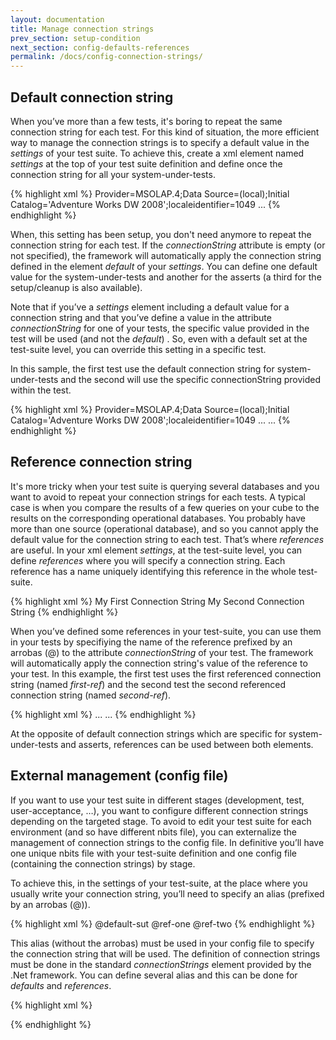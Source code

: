 ```yaml
---
layout: documentation
title: Manage connection strings
prev_section: setup-condition
next_section: config-defaults-references
permalink: /docs/config-connection-strings/
---
```

## Default connection string
When you’ve more than a few tests, it's boring to repeat the same connection string for each test. For this kind of situation, the more efficient way to manage the connection strings is to specify a default value in the *settings* of your test suite. To achieve this, create a xml element named *settings* at the top of your test suite definition and define once the connection string for all your system-under-tests.

{% highlight xml %}
<testSuite name="The Query TestSuite" xmlns="http://NBi/TestSuite">
	<settings>
		<default apply-to="system-under-test">
			<connectionString>Provider=MSOLAP.4;Data Source=(local);Initial Catalog='Adventure Works DW 2008';localeidentifier=1049</connectionString>
		</default>
	</settings>
	<test name="...">
		...
	</test>
</testSuite>
{% endhighlight %}

When, this setting has been setup, you don't need anymore to repeat the connection string for each test. If the *connectionString* attribute is empty (or not specified), the framework will automatically apply the connection string defined in the element *default* of your *settings*. You can define one default value for the system-under-tests and another for the asserts (a third for the setup/cleanup is also available).

Note that if you’ve a *settings* element including a default value for a connection string and that you’ve define a value in the attribute *connectionString* for one of your tests, the specific value provided in the test will be used (and not the *default*) . So, even with a default set at the test-suite level, you can override this setting in a specific test.

In this sample, the first test use the default connection string for system-under-tests and the second will use the specific connectionString provided within the test.

{% highlight xml %}
<testSuite name="The Query TestSuite" xmlns="http://NBi/TestSuite">
	<settings>
		<default apply-to="system-under-test">
			<connectionString>Provider=MSOLAP.4;Data Source=(local);Initial Catalog='Adventure Works DW 2008';localeidentifier=1049</connectionString>
		</default>
	</settings>
	<test name="'Reseller Order Count' by year before 2006 (csv) on 2008" uid="0001">
		<system-under-test>
			<execution>
				<query>
					...
				</query>
			</execution>
		</system-under-test>
		<assert>
			<equalTo>
				<resultSet file="ResellerOrderCountByYearBefore2006.csv"/>
			</equalTo>
		</assert>
	</test>
	<test name="'Reseller Order Count' by year before 2006 (csv) on 2012" uid="0001">
		<system-under-test>
			<execution>
				<query connectionString="Provider=MSOLAP.4;Data Source=(local);Initial Catalog='Adventure Works DW 2012';">
					...
				</query>
			</execution>
		</system-under-test>
		<assert>
			<equalTo>
				<resultSet file="ResellerOrderCountByYearBefore2006.csv"/>
			</equalTo>
		</assert>
	</test>
</testSuite>
{% endhighlight %}

## Reference connection string

It's more tricky when your test suite is querying several databases and you want to avoid to repeat your connection strings for each tests. A typical case is when you compare the results of a few queries on your cube to the results on the corresponding operational databases. You probably have more than one source (operational database), and so you cannot apply the default value for the connection string to each test. That’s where *references* are useful. In your xml element *settings*, at the test-suite level, you can define *references* where you will specify a connection string. Each reference has a name uniquely identifying this reference in the whole test-suite.

{% highlight xml %}
<settings>
	<reference name="first-ref">
		<connectionString>My First Connection String</connectionString>
	</reference>
	<reference name="second-ref">
		<connectionString>My Second Connection String</connectionString>
	</reference>
</settings>
{% endhighlight %}

When you’ve defined some references in your test-suite, you can use them in your tests by specifiying the name of the reference prefixed by an arrobas (@) to the attribute *connectionString* of your test. The framework will automatically apply the connection string's value of the reference to your test. In this example, the first test uses the first referenced connection string (named *first-ref*) and the second test the second referenced connection string (named *second-ref*).

{% highlight xml %}
<test name="'Reseller Order Count' by year before 2006 (csv) on 2008" uid="0001">
	<system-under-test>
		<execution>
			<query connectionString="@first-ref">
				...
			</query>
		</execution>
	</system-under-test>
	<assert>
		<equalTo>
			<resultSet file="ResellerOrderCountByYearBefore2006.csv"/>
		</equalTo>
	</assert>
</test>
<test name="'Reseller Order Count' by year before 2006 (csv) on 2012" uid="0001">
	<system-under-test>
		<execution>
			<query connectionString="@second-ref">
				...
			</query>
		</execution>
	</system-under-test>
	<assert>
		<equalTo>
			<resultSet file="ResellerOrderCountByYearBefore2006.csv"/>
		</equalTo>
	</assert>
</test>
{% endhighlight %}

At the opposite of default connection strings which are specific for system-under-tests and asserts, references can be used between both elements.

## External management (config file)

If you want to use your test suite in different stages (development, test, user-acceptance, …), you want to configure different connection strings depending on the targeted stage.  To avoid to edit your test suite for each environment (and so have different nbits file), you can externalize the management of connection strings to the config file. In definitive you’ll have one unique nbits file with your test-suite definition and one config file (containing the connection strings) by stage.

To achieve this, in the settings of your test-suite, at the place where you usually write your connection string, you’ll need to specify an alias (prefixed by an arrobas (@)).

{% highlight xml %}
<settings>
	<default apply-to="system-under-test">
		<connectionString>@default-sut</connectionString>
	</default>
	<reference name="first-ref">
		<connectionString>@ref-one</connectionString>
	</reference>
	<reference name="second-ref">
		<connectionString>@ref-two</connectionString>
	</reference>
</settings>
{% endhighlight %}

This alias (without the arrobas) must be used in your config file to specify the connection string that will be used. The definition of connection strings must be done in the standard *connectionStrings* element provided by the .Net framework. You can define several alias and this can be done for *defaults* and *references*.

{% highlight xml %}
<?xml version="1.0" encoding="utf-8" ?>
<configuration>
  <configSections>
    <section name="nbi" type="NBi.NUnit.Runtime.NBiSection, NBi.NUnit.Runtime"/>
  </configSections>
  <nbi testSuite="SubDirectory\myTestSuite.nbits"/>
  <connectionStrings>
    <clear />
    <add name="def-sut"
      connectionString="..." />
    <add name="ref-one"
      connectionString="..." />
    <add name="ref-two"
      connectionString="..." />
  </connectionStrings>
</configuration>
{% endhighlight %}
